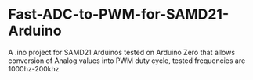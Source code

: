 # Fast-ADC-to-PWM-for-SAMD21-Arduino
A .ino project for SAMD21 Arduinos tested on Arduino Zero that allows conversion of Analog values into PWM duty cycle, tested frequencies are 1000hz-200khz
